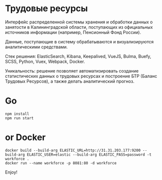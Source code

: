# Трудовые ресурсы
Интерфейс распределенной системы хранения и обработки данных о занятости в Калининградской области, поступающих из официальных источников информации (например, Пенсионный Фонд России). 

Данные, поступающие в систему обрабатываются и визуализируются аналитическими средствами.

Стек решения: ElasticSearch, Kibana, Keepalived, VueJS, Bulma, Buefy, SCSS, Python, Vuex, Webpack, Docker.

Уникальность: решение позволяет автоматизировать создание статистических данных о трудовых ресурсах и построение БТР (Баланс Трудовых Ресурсов), а также делать аналитический прогноз.

# Go
```
npm install
npm run start
```

# or Docker
```
docker build --build-arg ELASTIC_URL=http://31.31.203.177:9200 --build-arg ELASTIC_USER=elastic --build-arg ELASTIC_PASS=password -t workforce .
docker run --name workforce -p 8081:80 -d workforce
```

Enjoy!
